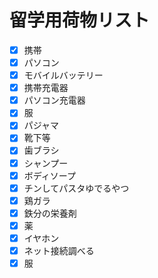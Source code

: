 # 留学用荷物リスト
- [x] 携帯
- [x] パソコン
- [x] モバイルバッテリー
- [x] 携帯充電器
- [x] パソコン充電器
- [x] 服
- [x] パジャマ
- [x] 靴下等
- [x] 歯ブラシ
- [x] シャンプー
- [x] ボディソープ
- [x] チンしてパスタゆでるやつ
- [x] 鶏ガラ
- [x] 鉄分の栄養剤
- [x] 薬
- [x] イヤホン
- [x] ネット接続調べる
- [x] 服

